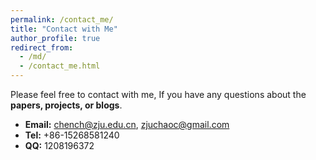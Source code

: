 ```yaml
---
permalink: /contact_me/
title: "Contact with Me"
author_profile: true
redirect_from: 
  - /md/
  - /contact_me.html
---
```



Please feel free to contact with me, If you have any questions about the __papers, projects, or blogs__.
* **Email:** chench@zju.edu.cn, zjuchaoc@gmail.com
* **Tel:** +86-15268581240
* **QQ:** 1208196372
